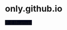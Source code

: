 # only.github.io
<!DOCTYPE html>

<head>
    <meta charset="UTF-8">
    <meta http-equiv="X-UA-Compatible" content="IE=edge">
    <meta name="viewport" content="width=device-width, initial-scale=1.0">
	<link rel="stylesheet" href="http://cdn.zhouql.vip/cdn/2023fire/main.css">
	<link rel="shortcut icon" href="http://cdn.zhouql.vip/cdn/2023fire/%E6%96%B0%E5%B9%B4.png" type="image/x-icon">
	<!-- 这里修改标题 -->
	<title>2023兔年快乐</title>
	<script>
		// 这里是祝福，注意符号输入切换到英文 🧸
		var bless = [
			"呆瓜勇者",
			"李孟然",
			"新的一年里，希望lmr快快乐乐，健健康康♥"
		]
		// 祝福文字修改 🌴
		var blessStyle = {
			color: "#c7f0ff",          	    // 文字颜色
			shadowColor: "#00aeec",   // 文字阴影颜色
			fontSize: "3",   		 // 文字大小
			blod: 1                 		// 文字加粗，1加粗，0不加粗
		}
		// 音乐配置 🎵
		var music = {
			src: "https://music.163.com/song/media/outer/url?id=529257644",  // 音乐地址，不需要音乐，写成""
			loop: 1,		// 音乐循环播放吗？ 1循环播放 0 只播放一遍
			volume: 1,		// 音乐大小，默认为1，范围【0~1】，注意0~1
		}
	</script>
</head>

<body onselectstart="return false">
	<canvas id='cas' style="background-color:rgba(0,5,24,1)">不支持canvas</canvas>
	<div class="city"><img src="http://cdn.zhouql.vip/cdn/2023fire/city.png" alt="" /></div>
	<img src="http://cdn.zhouql.vip/cdn/2023fire/moon.png" alt="" id="moon" style="visibility: hidden;" />
	<div class="content"></div>
	<script src="http://cdn.zhouql.vip/cdn/2023fire/main.js"></script>
</body>

</html>
